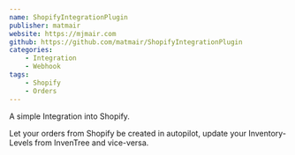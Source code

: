 ```yaml
---
name: ShopifyIntegrationPlugin
publisher: matmair
website: https://mjmair.com
github: https://github.com/matmair/ShopifyIntegrationPlugin
categories:
    - Integration
    - Webhook
tags:
    - Shopify
    - Orders
---
```

A simple Integration into Shopify.

Let your orders from Shopify be created in autopilot, update your Inventory-Levels from InvenTree and vice-versa.
